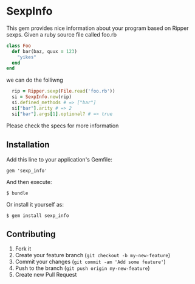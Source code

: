 # SexpInfo

This gem provides nice information about your program based on Ripper sexps. Given a ruby source file called foo.rb

```ruby
class Foo
  def bar(baz, quux = 123)
    "yikes"
  end
end
```

we can do the folliwng

```ruby
  rip = Ripper.sexp(File.read('foo.rb'))
  si = SexpInfo.new(rip)
  si.defined_methods # => ["bar"]
  si["bar"].arity # => 2
  si["bar"].args[1].optional? # => true
```

Please check the specs for more information


## Installation

Add this line to your application's Gemfile:

    gem 'sexp_info'

And then execute:

    $ bundle

Or install it yourself as:

    $ gem install sexp_info


## Contributing

1. Fork it
2. Create your feature branch (`git checkout -b my-new-feature`)
3. Commit your changes (`git commit -am 'Add some feature'`)
4. Push to the branch (`git push origin my-new-feature`)
5. Create new Pull Request
